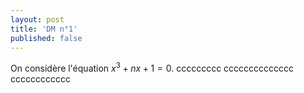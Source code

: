 ```yaml
---
layout: post
title: 'DM n°1'
published: false
---
```



On considère l'équation $x^3+nx+1=0$.
ccccccccc cccccccccccccc
cccccccccccc

